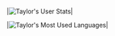 # 
|![Taylor's User Stats](https://github-readme-stats.vercel.app/api?username=taylorrodriguez&show_icons=true&title_color=FFF&icon_color=E80000&text_color=FFF&bg_color=696969)|

|![Taylor's Most Used Languages](https://github-readme-stats.vercel.app/api/top-langs/?username=taylorrodriguez&layout=compact&title_color=FFF&text_color=FFF&bg_color=696969)|